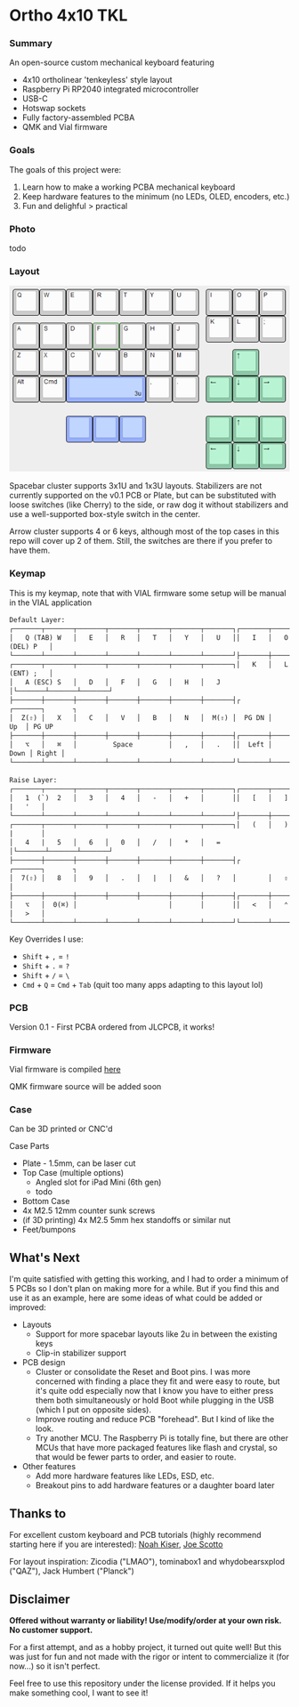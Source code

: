 # Ortho 4x10 TKL

### Summary

An open-source custom mechanical keyboard featuring
* 4x10 ortholinear 'tenkeyless' style layout
* Raspberry Pi RP2040 integrated microcontroller
* USB-C
* Hotswap sockets
* Fully factory-assembled PCBA
* QMK and Vial firmware

### Goals

The goals of this project were:
1. Learn how to make a working PCBA mechanical keyboard
2. Keep hardware features to the minimum (no LEDs, OLED, encoders, etc.)
3. Fun and delighful > practical

### Photo

todo

### Layout

![](images/ortho4x10tkl.png)

Spacebar cluster supports 3x1U and 1x3U layouts. Stabilizers are not currently supported on the v0.1 PCB or Plate, but can be substituted with loose switches (like Cherry) to the side, or raw dog it without stabilizers and use a well-supported box-style switch in the center.

Arrow cluster supports 4 or 6 keys, although most of the top cases in this repo will cover up 2 of them. Still, the switches are there if you prefer to have them.

### Keymap

This is my keymap, note that with VIAL firmware some setup will be manual in the VIAL application

```
Default Layer:
┌───────┬───────┬───────┬───────┬───────┬───────┬───────┐┌───────┬───────┬───────┐
│   Q (TAB) W   │   E   │   R   │   T   │   Y   │   U   ││   I   │   O (DEL) P   │
└───────┴───────┴───────┴───────┴───────┴───────┴───────┘├───────┼───────┼───────┤
┌───────┬───────┬───────┬───────┬───────┬───────┬───────┐│   K   │   L (ENT) ;   │
│   A (ESC) S   │   D   │   F   │   G   │   H   │   J   │└───────┴───────┴───────┘
├───────┼───────┼───────┼───────┼───────┼───────┼───────┤┌       ┌───────┐       ┐
│  Z(⇧) │   X   │   C   │   V   │   B   │   N   │  M(⇧) │  PG DN │   Up  │ PG UP
├───────┼───────┼───────┼───────┼───────┼───────┼───────┤┌───────┼───────┼───────┐
│   ⌥   │   ⌘   │         Space         │   ,   │   .   ││  Left │  Down │ Right │
└───────┴───────┴───────┴───────┴───────┴───────┴───────┘└───────┴───────┴───────┘

Raise Layer:
┌───────┬───────┬───────┬───────┬───────┬───────┬───────┐┌───────┬───────┬───────┐
│   1  (`)  2   │   3   │   4   │   -   │   +   │       ││   [   │   ]   |   '   │
└───────┴───────┴───────┴───────┴───────┴───────┴───────┘├───────┼───────┼───────┤
┌───────┬───────┬───────┬───────┬───────┬───────┬───────┐│   (   │   )   |       │
│   4   |   5   │   6   │   0   │   /   │   *   │   =   │└───────┴───────┴───────┘
├───────┼───────┼───────┼───────┼───────┼───────┼───────┤┌       ┌───────┐       ┐
│  7(⇧) │   8   │   9   │   .   │   |   │   &   │   ?   │        │   ⇧   │       
├───────┼───────┼───────┼───────┼───────┼───────┼───────┤┌───────┼───────┼───────┐
│   ⌥   │  0(⌘) │                       │       │       ││   <   │   ⌃   │   >   │
└───────┴───────┴───────┴───────┴───────┴───────┴───────┘└───────┴───────┴───────┘
```

Key Overrides I use:
* `Shift` + `,` = `!`
* `Shift` + `.` = `?`
* `Shift` + `/` = `\`
* `Cmd` + `Q` = `Cmd` + `Tab` (quit too many apps adapting to this layout lol)

### PCB

Version 0.1 - First PCBA ordered from JLCPCB, it works!

### Firmware

Vial firmware is compiled [here](vial/)

QMK firmware source will be added soon

### Case

Can be 3D printed or CNC'd

Case Parts
* Plate - 1.5mm, can be laser cut
* Top Case (multiple options)
  * Angled slot for iPad Mini (6th gen)
  * todo
* Bottom Case
* 4x M2.5 12mm counter sunk screws
* (if 3D printing) 4x M2.5 5mm hex standoffs or similar nut
* Feet/bumpons

## What's Next

I'm quite satisfied with getting this working, and I had to order a minimum of 5 PCBs so I don't plan on making more for a while. But if you find this and use it as an example, here are some ideas of what could be added or improved:
* Layouts
  * Support for more spacebar layouts like 2u in between the existing keys
  * Clip-in stabilizer support
* PCB design
  * Cluster or consolidate the Reset and Boot pins. I was more concerned with finding a place they fit and were easy to route, but it's quite odd especially now that I know you have to either press them both simultaneously or hold Boot while plugging in the USB (which I put on opposite sides).
  * Improve routing and reduce PCB "forehead". But I kind of like the look.
  * Try another MCU. The Raspberry Pi is totally fine, but there are other MCUs that have more packaged features like flash and crystal, so that would be fewer parts to order, and easier to route.
* Other features
  * Add more hardware features like LEDs, ESD, etc.
  * Breakout pins to add hardware features or a daughter board later

## Thanks to

For excellent custom keyboard and PCB tutorials (highly recommend starting here if you are interested): [Noah Kiser](https://www.youtube.com/@noahkiser), [Joe Scotto](https://www.youtube.com/@joe_scotto)

For layout inspiration: Zicodia ("LMAO"), tominabox1 and whydobearsxplod ("QAZ"), Jack Humbert ("Planck")

## Disclaimer

**Offered without warranty or liability! Use/modify/order at your own risk. No customer support.**

For a first attempt, and as a hobby project, it turned out quite well! But this was just for fun and not made with the rigor or intent to commercialize it (for now...) so it isn't perfect.

Feel free to use this repository under the license provided. If it helps you make something cool, I want to see it!